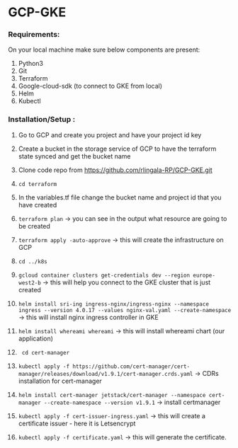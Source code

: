 # GCP-GKE

### Requirements:

On your local machine make sure below components are present:
1.	Python3
2.	Git
3.	Terraform
4.	Google-cloud-sdk (to connect to GKE from local)
5.	Helm
6.	Kubectl

### Installation/Setup :

1.	Go to GCP and create you project and have your project id key
 
2.	Create a bucket in the storage service of GCP to have the terraform state synced and get the bucket name

3.	Clone code repo from https://github.com/rlingala-RP/GCP-GKE.git
4.	``` cd terraform ```
5.	In the variables.tf file change the bucket name and project id that you have created
6.	``` terraform plan ``` -> you can see in the output what resource are going to be created
7.	``` terraform apply -auto-approve ``` -> this will create the infrastructure on GCP
8.	``` cd ../k8s ```
9.	``` gcloud container clusters get-credentials dev --region europe-west2-b ``` -> this will help you connect to the GKE cluster that is just created
10.	``` helm install sri-ing ingress-nginx/ingress-nginx --namespace ingress --version 4.0.17 --values nginx-val.yaml --create-namespace ``` -> this will install nginx ingress controller in GKE
11.	``` helm install whereami whereami ``` -> this will install whereami chart (our application)
12.	``` cd cert-manager ```
13. ``` kubectl apply -f https://github.com/cert-manager/cert-manager/releases/download/v1.9.1/cert-manager.crds.yaml ``` -> CDRs installation for cert-manager
13.	``` helm install cert-manager jetstack/cert-manager --namespace cert-manager --create-namespace --version v1.9.1 ``` -> install certmanager
14.	``` kubectl apply -f cert-issuer-ingress.yaml ``` -> this will create a certificate issuer - here it is Letsencrypt 
15.	``` kubectl apply -f certificate.yaml ``` -> this will generate the certificate.

